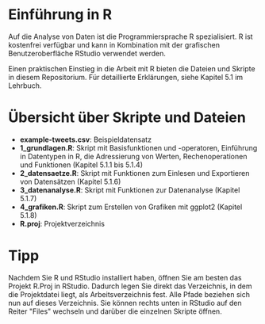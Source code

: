 # Einführung in R

Auf die Analyse von Daten ist die Programmiersprache R spezialisiert. R ist kostenfrei verfügbar und kann 
in Kombination mit der grafischen Benutzeroberfläche RStudio verwendet werden. 

Einen praktischen Einstieg in die Arbeit mit R bieten die Dateien und Skripte in diesem Repositorium. Für detaillierte Erklärungen, siehe Kapitel 5.1 im Lehrbuch. 

# Übersicht über Skripte und Dateien
- **example-tweets.csv**: Beispieldatensatz
- **1_grundlagen.R**: Skript mit Basisfunktionen und -operatoren, Einführung in Datentypen in R, die Adressierung von Werten, Rechenoperationen und Funktionen (Kapitel 5.1.1 bis 5.1.4)
- **2_datensaetze.R**: Skript mit Funktionen zum Einlesen und Exportieren von Datensätzen (Kapitel 5.1.6)
- **3_datenanalyse.R**: Skript mit Funktionen zur Datenanalyse (Kapitel 5.1.7)
- **4_grafiken.R**: Skript zum Erstellen von Grafiken mit ggplot2 (Kapitel 5.1.8)
- **R.proj**: Projektverzeichnis

# Tipp
Nachdem Sie R und RStudio installiert haben, öffnen Sie am besten das Projekt R.Proj in RStudio. Dadurch legen Sie direkt das 
Verzeichnis, in dem die Projektdatei liegt, als Arbeitsverzeichnis fest. Alle Pfade beziehen sich nun auf dieses Verzeichnis. 
Sie können rechts unten in RStudio auf den Reiter "Files" wechseln und darüber die einzelnen Skripte öffnen. 
